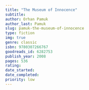 ```yaml
---
title: "The Museum of Innocence"
subtitle: 
author: Orhan Pamuk
author_last: Pamuk
slug: pamuk-the-museum-of-innocence
type: fiction
img: true
genre: classic
isbn: 9780307266767
goodreads_id: 6282753
publish_year: 2008
pages: 536
rating: 
date_started:
date_completed:
priority: low
---
```

